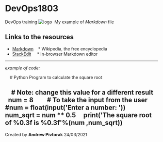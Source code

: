# DevOps1803
DevOps training
![logo](https://upload.wikimedia.org/wikipedia/commons/thumb/4/48/Markdown-mark.svg/208px-Markdown-mark.svg.png)  My example of *Markdown* file  
## Links to the resources
* [Markdown](http://en.wikipedia.com/wiki/Markdown)
   * Wikipedia, the free encyclopedia
* [StackEdit](https://stackedit.io/)
    * In-browser Markdown editor
------
*example of code:*

    # Python Program to calculate the square root

    # Note: change this value for a different result
    num = 8 
    
    # To take the input from the user
    #num = float(input('Enter a number: '))
     
    num_sqrt = num ** 0.5
    print('The square root of %0.3f is %0.3f'%(num ,num_sqrt))
----
Created by __Andrew Pivtorak__ 24/03/2021
